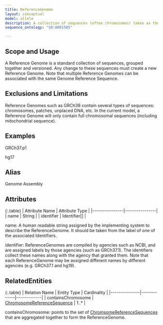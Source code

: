 ```yaml
---
title: ReferenceGenome
layout: conceptual
model: allele
description: A collection of sequences (often chromosomes) taken as the standard for a given organism and genome assembly.
sequence_ontology: "SO:0001505"

---
```


Scope and Usage
---------------

A Reference Genome is a standard collection of sequences, grouped together and versioned.    Any change to these sequences must create a new Reference Genome.  Note that multiple Reference Genomes can be associated with the same Genome Reference Sequence.

Exclusions and Limitations
--------------------------

Reference Genomes such as GRCh38 contain several types of sequences: chromosomes, patches, unplaced DNA, etc.   In the current model, a Reference Genome will only contain full chromosomal sequences (including mitochondrial sequence).

Examples
--------
GRCh37.p1

hg17

Alias
-----

Genome Assembly

Attributes
----------

{:.table}
| Attribute Name | Attribute Type |
|----------------|----------------|
| name           | String         |
| identifier     | Identifier[]   |


name: A human readable string assigned by the implementing system to describe the ReferenceGenome.  It should be taken from the label of one of the associated Identifiers.

identifier: ReferenceGenomes are compiled by agencies such as NCBI, and are assigned labels by those agencies (such as GRCh37.1).  The identifiers collect these names along with the agency that granted them.  Note that each ReferenceGenome may be assigned different names by different agencies (e.g. GRCh37.1 and hg19).

RelatedEntities
---------------

{:.table}
| Relation Name | Entity Type | Cardinality |
|---------------|-------------|-------------|
| containsChromosome | [ChromosomeReferenceSequence](chromosome_reference_sequence.html) | 1..* |

containsChromosome:  points to the set of [ChromsomeReferenceSequences](chromosome_reference_sequence.html) that are aggregated together to form the ReferenceGenome.
